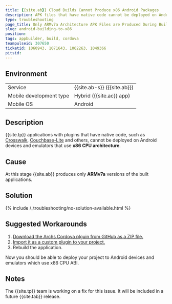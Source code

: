 ```yaml
---
title: {{site.ab}} Cloud Builds Cannot Produce x86 Android Packages
description: APK files that have native code cannot be deployed on Android devices and emulators that use x86 CPU ABI.
type: troubleshooting
page_title: Only ARMv7a Architecture APK Files are Produced During Build
slug: android-building-to-x86
position: 
tags: appbuilder, build, cordova
teampulseid: 307650
ticketid: 1060943, 1071643, 1062263, 1049366
pitsid: 
---
```


## Environment
<table>
  <tr>
    <td>Service</td>
    <td>{{site.ab-s}} ({{site.ab}})</td>	
  </tr>
  <tr>
    <td>Mobile development type</td>
    <td>Hybrid ({{site.ac}} app)</td>	
  </tr>
  <tr>
    <td>Mobile OS</td>
    <td>Android</td>	
  </tr> 
</table>

## Description

{{site.tp}} applications with plugins that have native code, such as [Crosswalk](https://plugins.telerik.com/cordova/plugin/crosswalk), [Couchbase-Lite](https://plugins.telerik.com/cordova/plugin/couchbase-lite) and others, cannot be deployed on Android devices and emulators that use **x86 CPU architecture**.

## Cause

At this stage {{site.ab}} produces only **ARMv7a** versions of the built applications.

## Solution

{% include /_troubleshooting/no-solution-available.html %}

## Suggested Workarounds

1. [Download the Archs Cordova plguin from GitHub as a ZIP file.](https://github.com/PlatformSupport/Archs)
1. [Import it as a custom plugin to your project.](https://docs.telerik.com/platform/appbuilder/cordova/using-plugins/using-custom-plugins/add-custom-plugins)
1. Rebuild the application.

Now you should be able to deploy your project to Android devices and emulators which use x86 CPU ABI.

## Notes

The {{site.tp}} team is working on a fix for this issue. It will be included in a future {{site.tab}}  release.